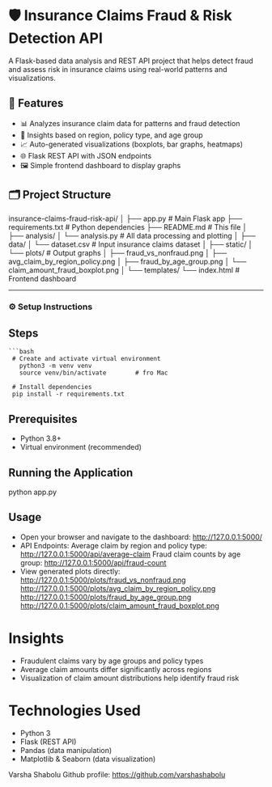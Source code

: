 # 🛡️ Insurance Claims Fraud & Risk Detection API

A Flask-based data analysis and REST API project that helps detect fraud and assess risk in insurance claims using real-world patterns and visualizations.



## 🚀 Features

- 📊 Analyzes insurance claim data for patterns and fraud detection
- 🧠 Insights based on region, policy type, and age group
- 📈 Auto-generated visualizations (boxplots, bar graphs, heatmaps)
- 🌐 Flask REST API with JSON endpoints
- 🖼️ Simple frontend dashboard to display graphs



## 🗂️ Project Structure

insurance-claims-fraud-risk-api/
│
├── app.py  # Main Flask app
├── requirements.txt  # Python dependencies
├── README.md  # This file
│
├── analysis/
│ └── analysis.py  # All data processing and plotting
│
├── data/
│ └── dataset.csv  # Input insurance claims dataset
│
├── static/
│ └── plots/  # Output graphs
│ ├── fraud_vs_nonfraud.png
│ ├── avg_claim_by_region_policy.png
│ ├── fraud_by_age_group.png
│ └── claim_amount_fraud_boxplot.png
│
└── templates/
└── index.html  # Frontend dashboard


---

### ⚙️ Setup Instructions
  ## Steps
    ```bash
     # Create and activate virtual environment
       python3 -m venv venv
       source venv/bin/activate        # fro Mac

     # Install dependencies
     pip install -r requirements.txt
     
## Prerequisites
- Python 3.8+  
- Virtual environment (recommended)

## Running the Application
python app.py

## Usage
- Open your browser and navigate to the dashboard:
http://127.0.0.1:5000/
- API Endpoints:
Average claim by region and policy type: http://127.0.0.1:5000/api/average-claim
Fraud claim counts by age group: http://127.0.0.1:5000/api/fraud-count
- View generated plots directly:
http://127.0.0.1:5000/plots/fraud_vs_nonfraud.png
http://127.0.0.1:5000/plots/avg_claim_by_region_policy.png
http://127.0.0.1:5000/plots/fraud_by_age_group.png
http://127.0.0.1:5000/plots/claim_amount_fraud_boxplot.png

# Insights
- Fraudulent claims vary by age groups and policy types
- Average claim amounts differ significantly across regions
- Visualization of claim amount distributions help identify fraud risk

# Technologies Used
- Python 3
- Flask (REST API)
- Pandas (data manipulation)
- Matplotlib & Seaborn (data visualization)


Varsha Shabolu
Github profile: https://github.com/varshashabolu
